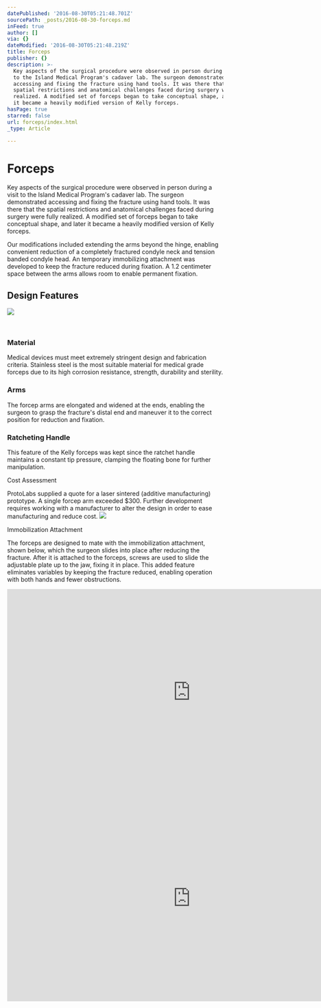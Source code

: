 ```yaml
---
datePublished: '2016-08-30T05:21:48.701Z'
sourcePath: _posts/2016-08-30-forceps.md
inFeed: true
author: []
via: {}
dateModified: '2016-08-30T05:21:48.219Z'
title: Forceps
publisher: {}
description: >-
  Key aspects of the surgical procedure were observed in person during a visit
  to the Island Medical Program's cadaver lab. The surgeon demonstrated
  accessing and fixing the fracture using hand tools. It was there that the
  spatial restrictions and anatomical challenges faced during surgery were fully
  realized. A modified set of forceps began to take conceptual shape, and later
  it became a heavily modified version of Kelly forceps.
hasPage: true
starred: false
url: forceps/index.html
_type: Article

---
```

# Forceps

Key aspects of the surgical procedure were observed in person during a visit to the Island Medical Program's cadaver lab. The surgeon demonstrated accessing and fixing the fracture using hand tools. It was there that the spatial restrictions and anatomical challenges faced during surgery were fully realized. A modified set of forceps began to take conceptual shape, and later it became a heavily modified version of Kelly forceps.

Our modifications included extending the arms beyond the hinge, enabling convenient reduction of a completely fractured condyle neck and tension banded condyle head. An temporary immobilizing attachment was developed to keep the fracture reduced during fixation. A 1.2 centimeter space between the arms allows room to ​enable permanent fixation.

## **Design Features**
![](https://the-grid-user-content.s3-us-west-2.amazonaws.com/9d7e79a5-c5e3-4fce-9d44-5a249c469866.jpg)

​

### Material

Medical devices must meet extremely stringent design and fabrication criteria. Stainless steel is the most suitable material for medical grade forceps due to its high corrosion resistance, strength, durability and sterility.

### ​Arms

The forcep arms are elongated and widened at the ends, enabling the surgeon to grasp the fracture's distal end and maneuver it to the correct position for reduction and fixation.

### Ratcheting Handle

This feature of the Kelly forceps was kept since the ratchet handle maintains a constant tip pressure, clamping the floating bone for further manipulation.

Cost Assessment

ProtoLabs supplied a quote for a laser sintered (additive manufacturing) prototype. A single forcep arm exceeded $300\. Further development requires working with a manufacturer to alter the design in order to ease manufacturing and reduce cost.
![](https://the-grid-user-content.s3-us-west-2.amazonaws.com/610fed04-ef6c-42f7-961c-e7e3affb1d59.jpg)

Immobilization Attachment

The forceps are designed to mate with the immobilization attachment, shown below, which the surgeon slides into place after reducing the fracture. After it is attached to the forceps, screws are used to slide the adjustable plate up to the jaw, fixing it in place. This added feature eliminates variables by keeping the fracture reduced, enabling operation with both hands and fewer obstructions.

<iframe src="https://cdn.embedly.com/widgets/media.html?src=https%3A%2F%2Fwww.youtube.com%2Fembed%2Fz3vfiH0YndQ%3Ffeature%3Doembed&amp;url=http%3A%2F%2Fwww.youtube.com%2Fwatch%3Fv%3Dz3vfiH0YndQ&amp;image=https%3A%2F%2Fi.ytimg.com%2Fvi%2Fz3vfiH0YndQ%2Fhqdefault.jpg&amp;key=b7d04c9b404c499eba89ee7072e1c4f7&amp;type=text%2Fhtml&amp;schema=youtube" width="854" height="480" scrolling="no" frameborder="0" allowfullscreen="" style=""></iframe>

<iframe src="https://cdn.embedly.com/widgets/media.html?src=https%3A%2F%2Fwww.youtube.com%2Fembed%2FrinWJNQyBSE%3Ffeature%3Doembed&amp;url=http%3A%2F%2Fwww.youtube.com%2Fwatch%3Fv%3DrinWJNQyBSE&amp;image=https%3A%2F%2Fi.ytimg.com%2Fvi%2FrinWJNQyBSE%2Fhqdefault.jpg&amp;key=b7d04c9b404c499eba89ee7072e1c4f7&amp;type=text%2Fhtml&amp;schema=youtube" width="854" height="480" scrolling="no" frameborder="0" allowfullscreen="" style=""></iframe>